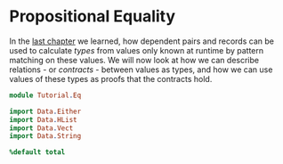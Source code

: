 # Propositional Equality

In the [last chapter](DPair.md) we learned, how dependent pairs and records can be used to calculate *types* from values only known at runtime by pattern matching on these values. We will now look at how we can describe relations - or *contracts* - between values as types, and how we can use values of these types as proofs that the contracts hold.

```idris hide
module Tutorial.Eq

import Data.Either
import Data.HList
import Data.Vect
import Data.String

%default total
```

<!-- vi: filetype=idris2:syntax=markdown
-->

